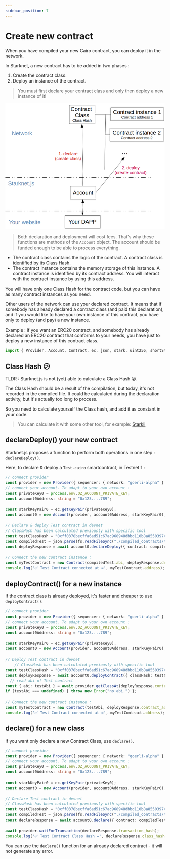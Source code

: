 ```yaml
---
sidebar_position: 7
---
```


# Create new contract

When you have compiled your new Cairo contract, you can deploy it in the network.

In Starknet, a new contract has to be added in two phases :

1. Create the contract class.
2. Deploy an instance of the contract.

> You must first declare your contract class and only then deploy a new instance of it!

![](./pictures/createContract.png)

> Both declaration and deployment will cost fees. That's why these functions are methods of the `Account` object. The account should be funded enough to be able to process everything.

- The contract class contains the logic of the contract. A contract class is identified by its Class Hash.
- The contract instance contains the memory storage of this instance. A contract instance is identified by its contract address. You will interact with the contract instance by using this address.

You will have only one Class Hash for the contract code, but you can have as many contract instances as you need.

Other users of the network can use your declared contract. It means that if somebody has already declared a contract class (and paid this declaration), and if you would like to have your own instance of this contract, you have only to deploy (and pay) a new instance.

Example : if you want an ERC20 contract, and somebody has already declared an ERC20 contract that conforms to your needs, you have just to deploy a new instance of this contract class.

```typescript
import { Provider, Account, Contract, ec, json, stark, uint256, shortString } from "starknet";
```

## Class Hash 😕

TLDR : Starknet.js is not (yet) able to calculate a Class Hash 😮.

The Class Hash should be a result of the compilation, but today, it's not recorded in the compiled file. It could be calculated during the declaration activity, but it's actually too long to process.

So you need to calculate yourself the Class hash, and add it as constant in your code.

> You can calculate it with some other tool, for example: [Starkli](https://github.com/xJonathanLEI/starkli)

## declareDeploy() your new contract

Starknet.js proposes a function to perform both operations in one step : `declareDeploy()`.

Here, to declare & deploy a `Test.cairo` smartcontract, in Testnet 1 :

```typescript
// connect provider
const provider = new Provider({ sequencer: { network: "goerli-alpha" } });
// connect your account. To adapt to your own account :
const privateKey0 = process.env.OZ_ACCOUNT_PRIVATE_KEY;
const account0Address: string = "0x123....789";

const starkKeyPair0 = ec.getKeyPair(privateKey0);
const account0 = new Account(provider, account0Address, starkKeyPair0);

// Declare & deploy Test contract in devnet
// ClassHash has been calculated previously with specific tool
const testClassHash = "0xff0378becffa6ad51c67ac968948dbbd110b8a8550397cf17866afebc6c17d";
const compiledTest = json.parse(fs.readFileSync("./compiled_contracts/test.json").toString("ascii"));
const deployResponse = await account0.declareDeploy({ contract: compiledTest, classHash: testClassHash });

// Connect the new contract instance :
const myTestContract = new Contract(compiledTest.abi, deployResponse.deploy.contract_address, provider);
console.log('✅ Test Contract connected at =', myTestContract.address);
```

## deployContract() for a new instance

If the contract class is already deployed, it's faster and cheaper to use `deployContract()`.

```typescript
// connect provider
const provider = new Provider({ sequencer: { network: "goerli-alpha" } });
// connect your account. To adapt to your own account :
const privateKey0 = process.env.OZ_ACCOUNT_PRIVATE_KEY;
const account0Address: string = "0x123....789";

const starkKeyPair0 = ec.getKeyPair(privateKey0);
const account0 = new Account(provider, account0Address, starkKeyPair0);

// Deploy Test contract in devnet
	// ClassHash has been calculated previously with specific tool
const testClassHash = "0xff0378becffa6ad51c67ac968948dbbd110b8a8550397cf17866afebc6c17d";
const deployResponse = await account0.deployContract({ classHash: testClassHash });
  // read abi of Test contract
const { abi: testAbi } = await provider.getClassAt(deployResponse.contract_address);
if (testAbi === undefined) { throw new Error("no abi.") };

// Connect the new contract instance :
const myTestContract = new Contract(testAbi, deployResponse.contract_address, provider);
console.log('✅ Test Contract connected at =', myTestContract.address);
```

## declare() for a new class

If you want only declare a new Contract Class, use `declare()`.

```typescript
// connect provider
const provider = new Provider({ sequencer: { network: "goerli-alpha" } });
// connect your account. To adapt to your own account :
const privateKey0 = process.env.OZ_ACCOUNT_PRIVATE_KEY;
const account0Address: string = "0x123....789";

const starkKeyPair0 = ec.getKeyPair(privateKey0);
const account0 = new Account(provider, account0Address, starkKeyPair0);

// Declare Test contract in devnet
// ClassHash has been calculated previously with specific tool
const testClassHash = "0xff0378becffa6ad51c67ac968948dbbd110b8a8550397cf17866afebc6c17d";
const compiledTest = json.parse(fs.readFileSync("./compiled_contracts/test.json").toString("ascii"));
const declareResponse = await account0.declare({ contract: compiledTest, classHash: testClassHash });

await provider.waitForTransaction(declareResponse.transaction_hash);
console.log('✅ Test Contract Class Hash =', declareResponse.class_hash);
```

You can use the `declare()` function for an already declared contract - it will not generate any error.
